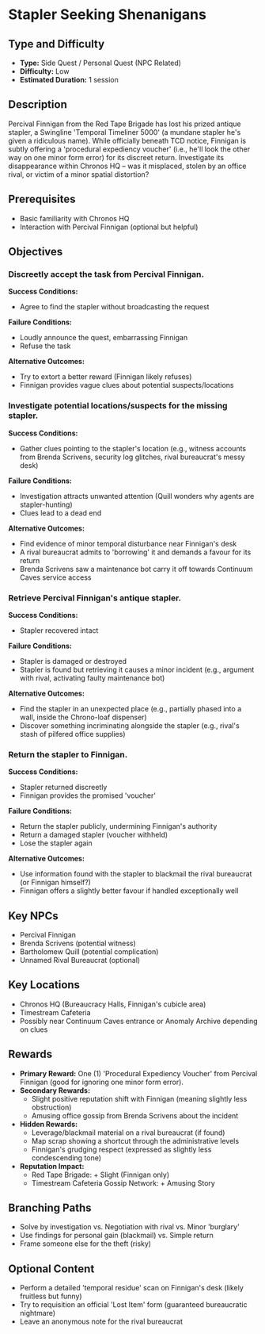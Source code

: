 # Stapler Seeking Shenanigans

## Type and Difficulty
- **Type:** Side Quest / Personal Quest (NPC Related)
- **Difficulty:** Low
- **Estimated Duration:** 1 session

## Description
Percival Finnigan from the Red Tape Brigade has lost his prized antique stapler, a Swingline 'Temporal Timeliner 5000' (a mundane stapler he's given a ridiculous name). While officially beneath TCD notice, Finnigan is subtly offering a 'procedural expediency voucher' (i.e., he'll look the other way on one minor form error) for its discreet return. Investigate its disappearance within Chronos HQ – was it misplaced, stolen by an office rival, or victim of a minor spatial distortion?

## Prerequisites
- Basic familiarity with Chronos HQ
- Interaction with Percival Finnigan (optional but helpful)

## Objectives
### Discreetly accept the task from Percival Finnigan.

**Success Conditions:**
- Agree to find the stapler without broadcasting the request

**Failure Conditions:**
- Loudly announce the quest, embarrassing Finnigan
- Refuse the task

**Alternative Outcomes:**
- Try to extort a better reward (Finnigan likely refuses)
- Finnigan provides vague clues about potential suspects/locations
### Investigate potential locations/suspects for the missing stapler.

**Success Conditions:**
- Gather clues pointing to the stapler's location (e.g., witness accounts from Brenda Scrivens, security log glitches, rival bureaucrat's messy desk)

**Failure Conditions:**
- Investigation attracts unwanted attention (Quill wonders why agents are stapler-hunting)
- Clues lead to a dead end

**Alternative Outcomes:**
- Find evidence of minor temporal disturbance near Finnigan's desk
- A rival bureaucrat admits to 'borrowing' it and demands a favour for its return
- Brenda Scrivens saw a maintenance bot carry it off towards Continuum Caves service access
### Retrieve Percival Finnigan's antique stapler.

**Success Conditions:**
- Stapler recovered intact

**Failure Conditions:**
- Stapler is damaged or destroyed
- Stapler is found but retrieving it causes a minor incident (e.g., argument with rival, activating faulty maintenance bot)

**Alternative Outcomes:**
- Find the stapler in an unexpected place (e.g., partially phased into a wall, inside the Chrono-loaf dispenser)
- Discover something incriminating alongside the stapler (e.g., rival's stash of pilfered office supplies)
### Return the stapler to Finnigan.

**Success Conditions:**
- Stapler returned discreetly
- Finnigan provides the promised 'voucher'

**Failure Conditions:**
- Return the stapler publicly, undermining Finnigan's authority
- Return a damaged stapler (voucher withheld)
- Lose the stapler again

**Alternative Outcomes:**
- Use information found with the stapler to blackmail the rival bureaucrat (or Finnigan himself?)
- Finnigan offers a slightly better favour if handled exceptionally well

## Key NPCs
- Percival Finnigan
- Brenda Scrivens (potential witness)
- Bartholomew Quill (potential complication)
- Unnamed Rival Bureaucrat (optional)

## Key Locations
- Chronos HQ (Bureaucracy Halls, Finnigan's cubicle area)
- Timestream Cafeteria
- Possibly near Continuum Caves entrance or Anomaly Archive depending on clues

## Rewards
- **Primary Reward:** One (1) 'Procedural Expediency Voucher' from Percival Finnigan (good for ignoring one minor form error).
- **Secondary Rewards:**
  - Slight positive reputation shift with Finnigan (meaning slightly less obstruction)
  - Amusing office gossip from Brenda Scrivens about the incident
- **Hidden Rewards:**
  - Leverage/blackmail material on a rival bureaucrat (if found)
  - Map scrap showing a shortcut through the administrative levels
  - Finnigan's grudging respect (expressed as slightly less condescending tone)
- **Reputation Impact:**
  - Red Tape Brigade: + Slight (Finnigan only)
  - Timestream Cafeteria Gossip Network: + Amusing Story

## Branching Paths
- Solve by investigation vs. Negotiation with rival vs. Minor 'burglary'
- Use findings for personal gain (blackmail) vs. Simple return
- Frame someone else for the theft (risky)

## Optional Content
- Perform a detailed 'temporal residue' scan on Finnigan's desk (likely fruitless but funny)
- Try to requisition an official 'Lost Item' form (guaranteed bureaucratic nightmare)
- Leave an anonymous note for the rival bureaucrat
